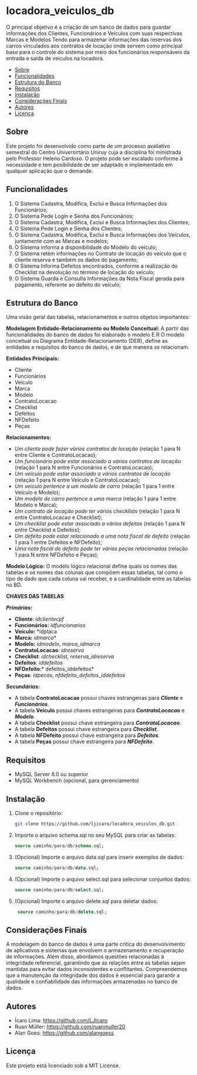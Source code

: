 # locadora_veiculos_db

O principal objetivo é a criação de um banco de dados para guardar informações dos Clientes, Funcionários e Veículos com suas respectivas Marcas e Modelos Tendo para armazenar informações das reservas dos carros vinculados aos contratos de locação onde servem como principal base para o controle do sistema por meio dos funcionários responsáveis da entrada e saída de veículos na locadora.

- [Sobre](#sobre)
- [Funcionalidades](#funcionalidades)
- [Estrutura do Banco](#estrutura-do-banco)
- [Requisitos](#requisitos)
- [Instalação](#instalação)
- [Considerações Finais](#considerações-finais)
- [Autores](#autores)
- [Licença](#licença)

## Sobre

Este projeto foi desenvolvido como parte de um processo avaliativo semestral do Centro Universirtário Uniruy cuja a disciplina foi ministrada pelo Professor Heleno Cardoso. O projeto pode ser escalado conforme a necessidade e tem posibilidade de ser adaptado e implementado em qualquer aplicação que o demande.

## Funcionalidades

1) O Sistema Cadastra, Modifica, Exclui e Busca Informações dos
Funcionários;
2) O Sistema Pede Login e Senha dos Funcionários;
3) O Sistema Cadastra, Modifica, Exclui e Busca Informações dos Clientes;
4) O Sistema Pede Login e Senha dos Clientes;
5) O Sistema Cadastra, Modifica, Exclui e Busca Informações dos Veículos,
juntamente com as Marcas e modelos;
6) O Sistema informa a disponibilidade do Modelo do veículo;
7) O Sistema retém informações no Contrato de locação do veículo que o
cliente reserva e também os dados do pagamento;
8) O Sistema Informa Defeitos encontrados, conforme a realização do
Checklist na devolução no término de locação do veículo;
9) O Sistema Guarda e Consulta Informações da Nota Fiscal gerada para
pagamento, referente ao defeito do veículo;

## Estrutura do Banco

Uma visão geral das tabelas, relacionamentos e outros objetos importantes:


**Modelagem Entidade-Relacionamento ou Modelo Conceitual:** A partir das funcionalidades do banco de dados foi elaborado o modelo E.R O modelo conceitual ou Diagrama Entidade-Relacionamento (DER), define as entidades e requisitos do banco de dados, e de que maneira se relacionam.


**Entidades Principais:**

- Cliente
- Funcionários
- Veículo
- Marca
- Modelo
- ContratoLocacao
- Checklist
- Defeitos
- NFDefeito
- Peças


**Relacionamentos:**

- *Um cliente pode fazer vários contratos de locação* (relação 1 para N entre
Cliente e ContratoLocacao);
- *Um funcionário pode estar associado a vários contratos de locação* (relação
1 para N entre Funcionários e ContratoLocacao);
- *Um veículo pode estar associado a vários contratos de locação* (relação 1
para N entre Veículo e ContratoLocacao);
- *Um veículo pertence a um modelo de carro* (relação 1 para 1 entre Veículo e
Modelo);
- *Um modelo de carro pertence a uma marca* (relação 1 para 1 entre Modelo e
Marca);
- *Um contrato de locação pode ter vários checklists* (relação 1 para N entre
ContratoLocacao e Checklist);
- *Um checklist pode estar associado a vários defeitos* (relação 1 para N entre
Checklist e Defeitos);
- *Um defeito pode estar relacionado a uma nota fiscal de defeito* (relação 1
para 1 entre Defeitos e NFDefeito);
- *Uma nota fiscal de defeito pode ter várias peças relacionadas* (relação 1 para
N entre NFDefeito e Peças);


**Modelo Lógico:** O modelo lógico relacional define quais os nomes das tabelas e os nomes das colunas que compõem essas tabelas, tal como o tipo de dado que cada coluna vai receber, e a cardinalidade entre as tabelas no BD.


**CHAVES DAS TABELAS**

***Primárias:***

- **Cliente**: *idclientecpf*
- **Funcionários:** *idfuncionarios*
- **Veículo:** *idplaca
- **Marca:** *idmarca**
- **Modelo:** *idmodelo*, *marca_idmarca*
- **ContratoLocacao**: *idreserva*
- **Checklist**: *idchecklist, reserva_idreserva*
- **Defeitos**: *iddefeitos*
- **NFDefeito**:* defeitos_iddefeitos*
- **Peças**: *idpecas*, *nfdefeito_defeitos_iddefeitos*

***Secundárias:***

- A tabela **ContratoLocacao** possui chaves estrangeiras para
***Cliente*** e ***Funcionários***.
- A tabela **Veículo** possui chaves estrangeiras para
***ContratoLocacao*** e ***Modelo***.
- A tabela **Checklist** possui chave estrangeira para
***ContratoLocacao***.
- A tabela **Defeitos** possui chave estrangeira para ***Checklist***.
- A tabela **NFDefeito** possui chave estrangeira para ***Defeitos***.
- A tabela **Peças** possui chave estrangeira para ***NFDefeito***.

## Requisitos

- MySQL Server 8.0 ou superior
- MySQL Workbench (opcional, para gerenciamento)

## Instalação

1. Clone o repositório:
   ```bash
   git clone https://github.com/ljicaro/locadora_veiculos_db.git
2. Importe o arquivo schema.sql no seu MySQL para criar as tabelas:
   ```sql
   source caminho/para/db/schema.sql;
3. (Opcional) Importe o arquivo data.sql para inserir exemplos de dados:
   ```sql
   source caminho/para/db/data.sql;
4. (Opcional) Importe o arquivo select.sql para selecionar conjuntos dados:
   ```sql
   source caminho/para/db/select.sql;
5. (Opcional) Importe o arquivo delete.sql para deletar dados:
   ```sql
    source caminho/para/db/delete.sql;


## Considerações Finais

A modelagem do banco de dados é uma parte crítica do desenvolvimento de aplicativos e sistemas que envolvem o armazenamento e recuperação de informações. Além disso, abordamos questões relacionadas à integridade referencial, garantindo que as relações entre as tabelas sejam mantidas para evitar dados inconsistentes e conflitantes. Compreendemos que a manutenção da integridade dos dados é essencial para garantir a qualidade e confiabilidade das informações armazenadas no banco de dados.

## Autores

- Ícaro Lima: https://github.com/LJIcaro
- Ruan Müller: https://github.com/ruanmuller20
- Alan Goes: https://github.com/alangoess

## Licença

Este projeto está licenciado sob a MIT License.

